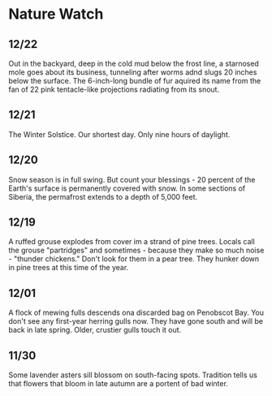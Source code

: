 # Nature Watch

## 12/22
Out in the backyard, deep in the cold mud below the frost line, a starnosed mole goes about its business, tunneling after worms adnd slugs 20 inches below the surface. The 6-inch-long bundle of fur aquired its name from the fan of 22 pink tentacle-like projections radiating from its snout.

## 12/21
The Winter Solstice. Our shortest day. Only nine hours of daylight.

## 12/20
Snow season is in full swing. But count your blessings - 20 percent of the Earth's surface is permanently covered with snow. In some sections of Siberia, the permafrost extends to a depth of 5,000 feet.

## 12/19
A ruffed grouse explodes from cover im a strand of pine trees. Locals call the grouse "partridges" and sometimes - because they make so much noise - "thunder chickens." Don't look for them in a pear tree. They hunker down in pine trees at this time of the year.

## 12/01
A flock of mewing fulls descends ona  discarded bag on Penobscot Bay. You don't see any first-year herring gulls now. They have gone south and will be back in late spring. Older, crustier gulls touch it out.

## 11/30
Some lavender asters sill blossom on south-facing spots. Tradition tells us that flowers that bloom in late autumn are a portent of bad winter.

